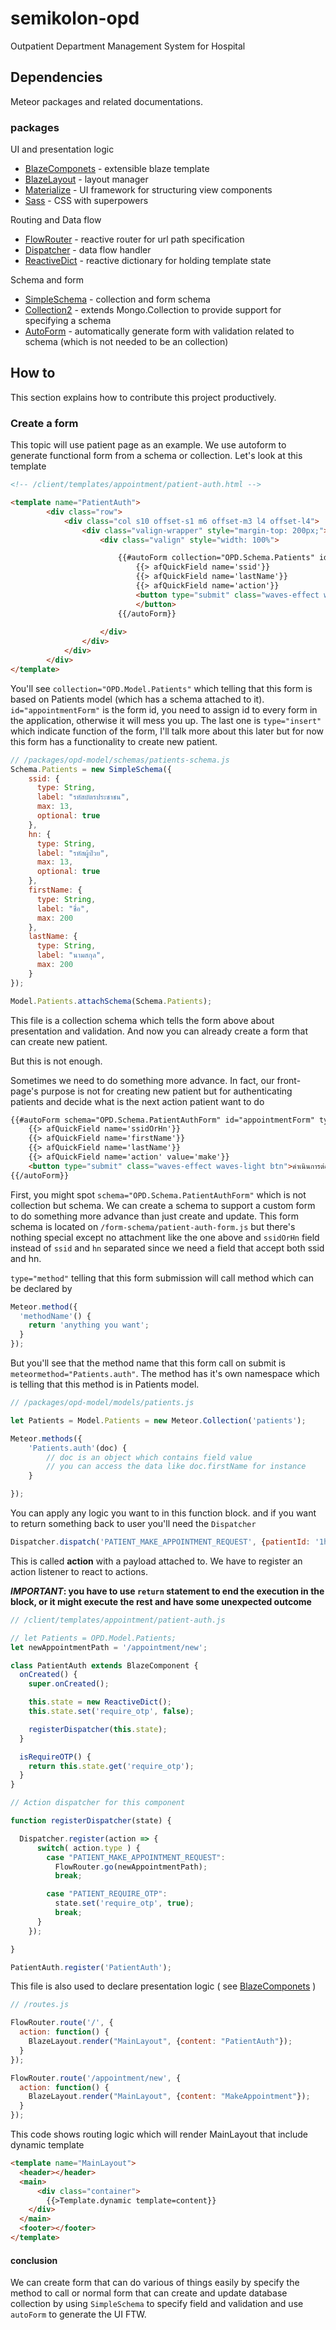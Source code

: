 # semikolon-opd

Outpatient Department Management System for Hospital



## Dependencies

Meteor packages and related documentations.

### packages

UI and presentation logic

- [BlazeComponets](https://github.com/peerlibrary/meteor-blaze-components) - extensible blaze template
- [BlazeLayout](https://github.com/kadirahq/blaze-layout) - layout manager
- [Materialize](http://materializecss.com/) - UI framework for structuring view components
- [Sass](http://sass-lang.com/) - CSS with superpowers



Routing and Data flow

- [FlowRouter](https://github.com/kadirahq/flow-router) - reactive router for url path specification
- [Dispatcher](https://github.com/worona/meteorflux/tree/devel/packages/dispatcher) - data flow handler
- [ReactiveDict](http://meteorcapture.com/a-look-at-local-template-state/) - reactive dictionary for holding template state



Schema and form

- [SimpleSchema](https://github.com/aldeed/meteor-simple-schema) - collection and form schema
- [Collection2](https://github.com/aldeed/meteor-collection2) - extends Mongo.Collection to provide support for specifying a schema
- [AutoForm](https://github.com/aldeed/meteor-autoform) - automatically generate form with validation related to schema (which is not needed to be an collection)



## How to

This section explains how to contribute this project productively.

### Create a form

This topic will use patient page as an example. We use autoform to generate functional form from a schema or collection. Let's look at this template



``` html
<!-- /client/templates/appointment/patient-auth.html -->

<template name="PatientAuth">
		<div class="row">
			<div class="col s10 offset-s1 m6 offset-m3 l4 offset-l4">
				<div class="valign-wrapper" style="margin-top: 200px;">
					<div class="valign" style="width: 100%">

						{{#autoForm collection="OPD.Schema.Patients" id="appointmentForm"  type="insert"}}
							{{> afQuickField name='ssid'}}
							{{> afQuickField name='lastName'}}
							{{> afQuickField name='action'}}
							<button type="submit" class="waves-effect waves-light btn">										นยัน
                      		</button>
						{{/autoForm}}
					
					</div>
				</div>
			</div>
		</div>
</template>
```



You'll see `collection="OPD.Model.Patients"` which telling that this form is based on Patients model (which has a schema attached to it). `id="appointmentForm"` is the form id, you need to assign id to every form in the application, otherwise it will mess you up. The last one is `type="insert" `which indicate function of the form, I'll talk more about this later but for now this form has a functionality to create new patient.



``` javascript
// /packages/opd-model/schemas/patients-schema.js
Schema.Patients = new SimpleSchema({
    ssid: {
      type: String,
      label: "รหัสบัตรประชาชน",
      max: 13,
      optional: true
    },
    hn: {
      type: String,
      label: "รหัสผู้ป่วย",
      max: 13,
      optional: true
    },
    firstName: {
      type: String,
      label: "ชื่อ",
      max: 200
    },
    lastName: {
      type: String,
      label: "นามสกุล",
      max: 200
    }
});

Model.Patients.attachSchema(Schema.Patients);
```

This file is a collection schema which tells the form above about presentation and validation. And now you can already create a form that can create new patient.



But this is not enough.

Sometimes we need to do something more advance. In fact, our front-page's purpose is not for creating new patient but for authenticating patients and decide what is the next action patient want to do

``` html
{{#autoForm schema="OPD.Schema.PatientAuthForm" id="appointmentForm" type="method" meteormethod="Patients.auth" resetOnSuccess=false}}
	{{> afQuickField name='ssidOrHn'}}
	{{> afQuickField name='firstName'}}
	{{> afQuickField name='lastName'}}
	{{> afQuickField name='action' value='make'}}
	<button type="submit" class="waves-effect waves-light btn">ดำเนินการต่อ</button>
{{/autoForm}}
```



First, you might spot  `schema="OPD.Schema.PatientAuthForm"` which is not collection but schema. We can create a schema to support a custom form to do something more advance than just create and update. This form schema is located on `/form-schema/patient-auth-form.js` but there's nothing special except no attachment like the one above and `ssidOrHn` field instead of `ssid` and `hn` separated since we need a field that accept both ssid and hn.

`type="method"` telling that this form submission will call method which can be declared by



``` javascript
Meteor.method({
  'methodName'() {
    return 'anything you want';
  }
});
```



But you'll see that the method name that this form call on submit is `meteormethod="Patients.auth"`. The method has it's own namespace which is telling that this method is in Patients model.

``` javascript
// /packages/opd-model/models/patients.js

let Patients = Model.Patients = new Meteor.Collection('patients');

Meteor.methods({
	'Patients.auth'(doc) {
		// doc is an object which contains field value
      	// you can access the data like doc.firstName for instance
	}

});
```

You can apply any logic you want to in this function block. and if you want to return something back to user you'll need the `Dispatcher`

``` javascript
Dispatcher.dispatch('PATIENT_MAKE_APPOINTMENT_REQUEST', {patientId: '1hh3IOSa22'});
```

This is called **action** with a payload attached to. We have to register an action listener to react to actions.

***IMPORTANT*: you have to use `return` statement to end the execution in the block, or it might execute the rest and have some unexpected outcome**



``` javascript
// /client/templates/appointment/patient-auth.js

// let Patients = OPD.Model.Patients;
let newAppointmentPath = '/appointment/new';

class PatientAuth extends BlazeComponent {
  onCreated() {
    super.onCreated();

    this.state = new ReactiveDict();
    this.state.set('require_otp', false);

    registerDispatcher(this.state);
  }

  isRequireOTP() {
    return this.state.get('require_otp');
  }
}

// Action dispatcher for this component

function registerDispatcher(state) {

  Dispatcher.register(action => {
      switch( action.type ) {
        case "PATIENT_MAKE_APPOINTMENT_REQUEST":
          FlowRouter.go(newAppointmentPath);
          break;

        case "PATIENT_REQUIRE_OTP":
          state.set('require_otp', true);
          break;
      }
    });

}

PatientAuth.register('PatientAuth');
```

This file is also used to declare presentation logic ( see [BlazeComponets](https://github.com/peerlibrary/meteor-blaze-components) )



``` javascript
// /routes.js

FlowRouter.route('/', {
  action: function() {
    BlazeLayout.render("MainLayout", {content: "PatientAuth"});
  }
});

FlowRouter.route('/appointment/new', {
  action: function() {
    BlazeLayout.render("MainLayout", {content: "MakeAppointment"});
  }
});
```



This code shows routing logic which will render MainLayout that include dynamic template



``` html
<template name="MainLayout">
  <header></header>
  <main>
	  <div class="container">
	    {{>Template.dynamic template=content}}
    </div>
  </main>
  <footer></footer>
</template>
```



#### conclusion

We can create form that can do various of things easily by specify the method to call or normal form that can create and update database collection by using `SimpleSchema` to specify field and validation and use `autoForm` to generate the UI FTW.





